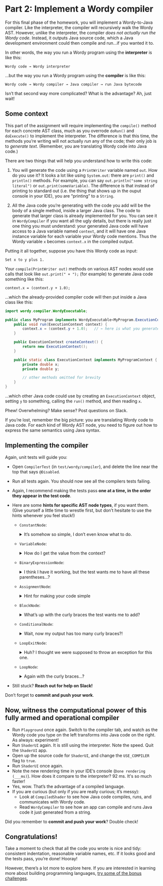 # Part 2: Implement a Wordy compiler

For this final phase of the homework, you will implement a Wordy-to-Java compiler. Like the interpreter, the compiler will recursively walk the Wordy AST. However, unlike the interpreter, the compiler _does not actually run the Wordy code_. Instead, it outputs Java source code, which a Java development environment could then compile and run…if you wanted it to.

In other words, the way you run a Wordy program using the **interpreter** is like this:

    Wordy code → Wordy interpreter

…but the way you run a Wordy program using the **compiler** is like this:

    Wordy code → Wordy compiler → Java compiler → run Java bytecode

Isn’t that second way more complicated? What is the advantage? Ah, just wait!


## Some context

This part of the assignment will require implementing the `compile()` method for each concrete AST class, much as you overrode `doRun()` and `doExecute()` to implement the interpreter. The difference is that this time, the methods you’re writing will not actually _run_ any of the code; their only job is to _generate text_. (Remember, you are translating Wordy code into Java code.)

There are two things that will help you understand how to write this code:

1. You will generate the code using a `PrintWriter` variable named `out`. How do you use it? It looks a lot like using `System.out`: there are `print()` and `println()` methods. For example, you can say `out.println("some string literal")` or `out.print(someVariable)`. The difference is that instead of printing to standard out (i.e. the thing that shows up in the ouput console in your IDE), you are “printing” to a `String`.

2. All the Java code you’re generating with the code you add will be the body of a single method, inside a larger Java class. The code to generate that larger class is already implemented for you. You can see it in `WordyCompiler` if you want all the ugly details, but there is really just one thing you must understand: your generated Java code will have access to a Java variable named `context`, and it will have one Java instance variable for each variable your Wordy code mentions. Thus the Wordy variable `x` becomes `context.x` in the compiled output.

Putting it all together, suppose you have this Wordy code as input:

    Set x to y plus 1.

Your `compile(PrintWriter out)` methods on various AST nodes would use calls that look like `out.print(" + ");` (for example) to generate Java code something like this:

    context.x = (context.y + 1.0);

…which the already-provided compiler code will then put inside a Java class like this:

```java
import wordy.compiler.WordyExecutable;

public class MyProgram implements WordyExecutable<MyProgram.ExecutionContext> {
    public void run(ExecutionContext context) {
        context.x = (context.y + 1.0);   // ← here is what you generated
    }

    public ExecutionContext createContext() {
        return new ExecutionContext();
    }

    public static class ExecutionContext implements MyProgramContext {
        private double x;
        private double y;

        // other methods omitted for brevity
    }
}
```

…which other Java code could use by creating an `ExecutionContext` object, setting `y` to something, calling the `run()` method, and then reading `x`.

Phew! Overwhelming? Make sense? Post questions on Slack.

If you’re lost, remember the big picture: you are translating Wordy code to Java code. For each kind of Wordy AST node, you need to figure out how to express the same semantics using Java syntax.


## Implementing the compiler

Again, unit tests will guide you:

- Open `CompilerTest` (in `test/wordy/compiler`), and delete the line near the top that says `@Disabled`.
- Run all tests again. You should now see all the compilers tests failing.
- Again, I recommend making the tests pass **one at a time, in the order they appear in the test code**.
- Here are some **hints for specific AST node types**, if you want them. (Give yourself a little time to wrestle first, but don’t hesitate to use the hints whenever you feel stuck!)

  - `ConstantNode`:
    <details>
      <summary>It’s somehow so simple, I don’t even know what to do.</summary>

      You need to output a Java numeric literal…which is just the number. For example, for the Wordy code `3.14`, you need to output the Java text `3.14`.
    </details>

  - `VariableNode`:
    <details>
      <summary>How do I get the value from the context?</summary>

      Remember that you aren’t actually _running_ the code now; you’re outputting Java code. And remember that in the code you output, there will be a Java variable named `context` that has all of the Wordy program’s variables as Java instance variables.

      Study the example above, in the "Some context" section.
    </details>

  - `BinaryExpressionNode`:
    <details>
      <summary>I think I have it working, but the test wants me to have all these parentheses…?</summary>

      ASTs don’t have parentheses at all. Why? Because an AST is already a tree, and all parentheses do in code is make the tree structure explicit.

      However, you are translating the tree back to text, which means you sometimes need to _reintroduce_ parentheses to preserve the semantics. For example, if you convert `x * (y + z)` to an AST, then emit code with no parentheses, you get `x * y + z`, which has a different meaning.

      So, when do you _need_ parentheses? Too much trouble to figure out! The compiled code does not need to be human-readable, and therefore there is no harm in extra parentheses. The tests thus tell you to make _all_ binary expressions emit parentheses, necessary or not, and you’re thus guaranteed that your AST’s structure is always preserved in the Java code.
    </details>

  - `AssignmentNode`:
    <details>
      <summary>Hint for making your code simple</summary>

      `VariableNode` already knows how to compile `x` to `context.x`. Let `VariableNode` do that work; don’t duplicate the work of printing `"context."` in `AssignmentNode`.
    </details>

  - `BlockNode`:
    <details>
      <summary>What’s up with the curly braces the test wants me to add?</summary>

      Same thing as the often-unnecessary parentheses in `BinaryExpressionNode`: it ensures that you preserve the tree structure.
    </details>

  - `ConditionalNode`:
    <details>
      <summary>Wait, now my output has too many curly braces?!</summary>

      `BlockNode` already emits curly braces, so `ConditionalNode` doesn’t _also_ need to emit them.
    </details>

  - `LoopExitNode`:
    <details>
      <summary>Huh? I thought we were supposed to throw an exception for this one.</summary>

      Throwing an exception is how the Wordy _interpreter_ works. But now we are translating Wordy to Java, and Java already has a magic keyword that means “exit the innermost loop I’m currently inside.” That keyword is `break`.
    </details>

  - `LoopNode`:
    <details>
      <summary>Again with the curly braces…?</summary>

      See hint about braces for `ConditionalNode` above.
    </details>

- Still stuck? **Reach out for help on Slack!**

Don’t forget to **commit and push your work**.


## Now, witness the computational power of this fully armed and operational compiler

- Run `Playground` once again. Switch to the compiler tab, and watch as the Wordy code you type on the left transforms into Java code on the right. As always: experiment!
- Run `ShaderUI` again. It is still using the interpreter. Note the speed. Quit the `ShaderUI` app.
- Open up the source code for `ShaderUI`, and change the `USE_COMPILER` flag to `true`.
- Run `ShaderUI` once again.
- Note the new rendering time in your IDE’s console (`Done rendering (___ms)`). How does it compare to the interpreter? 92 ms. It's so much faster!
- Yes, wow. That’s the advantage of a compiled language.
- If you are curious (but only if you are really curious; it’s messy):
    - Look at `CompiledShader` to see how Java code compiles, runs, and communicates with Wordy code.
    - Read `WordyCompiler` to see how an app can compile and runs Java code it just generated from a string.

Did you remember to **commit and push your work**? Double check!


## Congratulations!

Take a moment to check that all the code you wrote is nice and tidy: consistent indentation, reasonable variable names, etc. If it looks good and the tests pass, you’re done! Hooray!

However, there’s a lot more to explore here. If you are interested in learning more about building programming languages, [try some of the bonus challenges](3-bonus.md).
